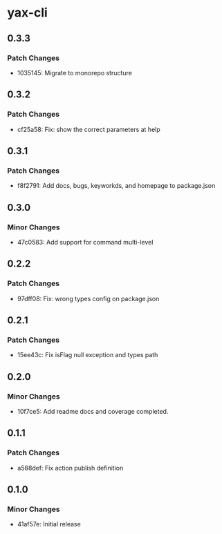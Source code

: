 # yax-cli

## 0.3.3

### Patch Changes

- 1035145: Migrate to monorepo structure

## 0.3.2

### Patch Changes

- cf25a58: Fix: show the correct parameters at help

## 0.3.1

### Patch Changes

- f8f2791: Add docs, bugs, keyworkds, and homepage to package.json

## 0.3.0

### Minor Changes

- 47c0583: Add support for command multi-level

## 0.2.2

### Patch Changes

- 97dff08: Fix: wrong types config on package.json

## 0.2.1

### Patch Changes

- 15ee43c: Fix isFlag null exception and types path

## 0.2.0

### Minor Changes

- 10f7ce5: Add readme docs and coverage completed.

## 0.1.1

### Patch Changes

- a588def: Fix action publish definition

## 0.1.0

### Minor Changes

- 41af57e: Initial release
